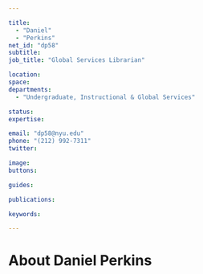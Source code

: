 ```yaml
---

title:
  - "Daniel"
  - "Perkins"
net_id: "dp58"
subtitle: 
job_title: "Global Services Librarian"

location: 
space: 
departments:
  - "Undergraduate, Instructional & Global Services"

status: 
expertise:

email: "dp58@nyu.edu"
phone: "(212) 992-7311"
twitter: 

image: 
buttons:

guides:

publications:

keywords:

---
```


# About Daniel Perkins


